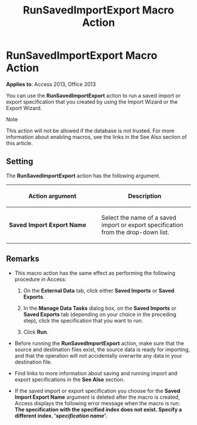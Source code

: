 ﻿---
title: RunSavedImportExport Macro Action
TOCTitle: RunSavedImportExport Macro Action
ms:assetid: b2449c51-ee20-6e50-87f3-a45adc0b0dde
ms:mtpsurl: https://msdn.microsoft.com/library/Ff822018(v=office.15)
ms:contentKeyID: 48547165
ms.date: 09/18/2015
mtps_version: v=office.15
f1_keywords:
- vbaac10.chm3022
f1_categories:
- Office.Version=v15
---

# RunSavedImportExport Macro Action


**Applies to**: Access 2013, Office 2013

You can use the **RunSavedImportExport** action to run a saved import or export specification that you created by using the Import Wizard or the Export Wizard.


> [!NOTE]
> <P>This action will not be allowed if the database is not trusted. For more information about enabling macros, see the links in the See Also section of this article.</P>



## Setting

The **RunSavedImportExport** action has the following argument.

<table>
<colgroup>
<col style="width: 50%" />
<col style="width: 50%" />
</colgroup>
<thead>
<tr class="header">
<th><p>Action argument</p></th>
<th><p>Description</p></th>
</tr>
</thead>
<tbody>
<tr class="odd">
<td><p><strong>Saved Import Export Name</strong></p></td>
<td><p>Select the name of a saved import or export specification from the drop-down list.</p></td>
</tr>
</tbody>
</table>


## Remarks

  - This macro action has the same effect as performing the following procedure in Access:
    
    1.  On the **External Data** tab, click either **Saved Imports** or **Saved Exports**.
    
    2.  In the **Manage Data Tasks** dialog box, on the **Saved Imports** or **Saved Exports** tab (depending on your choice in the preceding step), click the specification that you want to run.
    
    3.  Click **Run**.

  - Before running the **RunSavedImportExport** action, make sure that the source and destination files exist, the source data is ready for importing, and that the operation will not accidentally overwrite any data in your destination file.

  - Find links to more information about saving and running import and export specifications in the **See Also** section.

  - If the saved import or export specification you choose for the **Saved Import Export Name** argument is deleted after the macro is created, Access displays the following error message when the macro is run: **The specification with the specified index does not exist. Specify a different index. '*****specification name*****'.**

